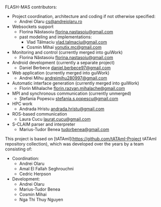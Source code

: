 <!--- ---------------------------------------------
Copyright (C) 2021 Andrei Olaru.

This file is part of Flash-MAS. The CONTRIBUTORS.md file lists people who have been previously involved with this project.

Flash-MAS is free software: you can redistribute it and/or modify it under the terms of the GNU General Public License as published by the Free Software Foundation, either version 3 of the License, or any later version.

Flash-MAS is distributed in the hope that it will be useful, but WITHOUT ANY WARRANTY; without even the implied warranty of MERCHANTABILITY or FITNESS FOR A PARTICULAR PURPOSE.  See the GNU General Public License for more details.

You should have received a copy of the GNU General Public License along with Flash-MAS.  If not, see <http://www.gnu.org/licenses/>.
--------------------------------------------- -->

FLASH-MAS contributors:

* Project coordination, architecture and coding if not otherwise specified:
   * Andrei Olaru <cs@andreiolaru.ro>
* Websockets support
   * Florina Năstasoiu <florina.nastasoiu@gmail.com>
   * past modeling and implementations:
      * Vlad Tălmaciu <vlad.talmaciu@gmail.com>
      * Cosmin Mihai <yonutix.mc@gmail.com>
* Monitoring and control (currently merged into guiWork)
   * Florina Năstasoiu <florina.nastasoiu@gmail.com>
* Android development (currently a separate project)
   * Daniel Berbece <daniel.berbece97@gmail.com>
* Web application (currently merged into guiWork)
   * Andrei Mihu <andreimihu280997@gmail.com>
* Automatic interface generation (currently merged into guiWork)
   * Florin Mihalache <florin.razvan.mihalache@gmail.com>
* MPI and synchronous communication (currently unmerged)
   * Ștefania Popescu <stefania.s.popescu@gmail.com>
* HPC work
   * Andrada Hristu <andrada.hristu@gmail.com>
* ROS-based communication
   * Laura Cucu <laurat.cucu@gmail.com>
* S-CLAIM parser and interpreter
   * Marius-Tudor Benea <tudorbenea@gmail.com>

This project is based on [tATAmI](https://github.com/tATAmI-Project tATAmI repository collection), which was developed over the years by a team consisting of:

* Coordination:
   * Andrei Olaru
   * Amal El Fallah Seghrouchni
   * Cedric Herpson
* Development:
   * Andrei Olaru
   * Marius-Tudor Benea
   * Cosmin Mihai
   * Nga Thi Thuy Nguyen
